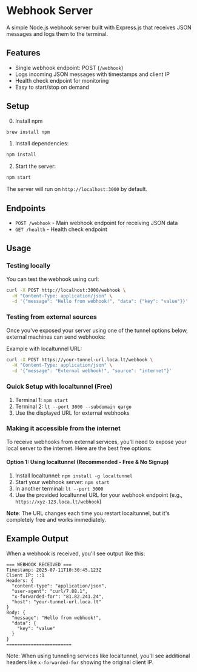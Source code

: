 # Webhook Server

A simple Node.js webhook server built with Express.js that receives JSON messages and logs them to the terminal.

## Features

- Single webhook endpoint: POST (`/webhook`)
- Logs incoming JSON messages with timestamps and client IP
- Health check endpoint for monitoring
- Easy to start/stop on demand

## Setup

0. Install npm
```bash
brew install npm
```

1. Install dependencies:
```bash
npm install
```

2. Start the server:
```bash
npm start
```

The server will run on `http://localhost:3000` by default.

## Endpoints

- `POST /webhook` - Main webhook endpoint for receiving JSON data
- `GET /health` - Health check endpoint

## Usage

### Testing locally
You can test the webhook using curl:

```bash
curl -X POST http://localhost:3000/webhook \
  -H "Content-Type: application/json" \
  -d '{"message": "Hello from webhook!", "data": {"key": "value"}}'
```

### Testing from external sources
Once you've exposed your server using one of the tunnel options below, external machines can send webhooks:

Example with localtunnel URL:
```bash
curl -X POST https://your-tunnel-url.loca.lt/webhook \
  -H "Content-Type: application/json" \
  -d '{"message": "External webhook!", "source": "internet"}'
```

### Quick Setup with localtunnel (Free)
1. Terminal 1: `npm start`
2. Terminal 2: `lt --port 3000 --subdomain qargo`
3. Use the displayed URL for external webhooks

### Making it accessible from the internet

To receive webhooks from external services, you'll need to expose your local server to the internet. Here are the best free options:

#### Option 1: Using localtunnel (Recommended - Free & No Signup)
1. Install localtunnel: `npm install -g localtunnel`
2. Start your webhook server: `npm start`
3. In another terminal: `lt --port 3000`
4. Use the provided localtunnel URL for your webhook endpoint (e.g., `https://xyz-123.loca.lt/webhook`)

**Note**: The URL changes each time you restart localtunnel, but it's completely free and works immediately.


## Example Output

When a webhook is received, you'll see output like this:

```
=== WEBHOOK RECEIVED ===
Timestamp: 2025-07-11T10:30:45.123Z
Client IP: ::1
Headers: {
  "content-type": "application/json",
  "user-agent": "curl/7.88.1",
  "x-forwarded-for": "81.82.241.24",
  "host": "your-tunnel-url.loca.lt"
}
Body: {
  "message": "Hello from webhook!",
  "data": {
    "key": "value"
  }
}
========================
```

Note: When using tunneling services like localtunnel, you'll see additional headers like `x-forwarded-for` showing the original client IP.
